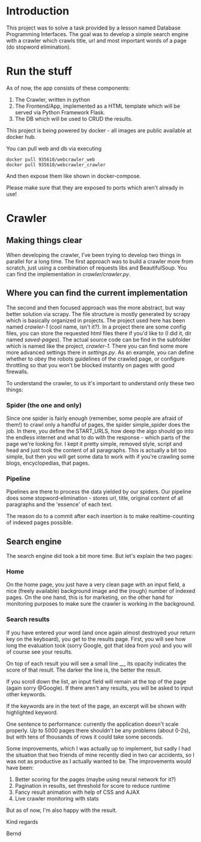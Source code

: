 # Introduction

This project was to solve a task provided by a lesson named Database Programming Interfaces. The goal was to develop a simple search engine with a crawler which crawls title, url and most important words of a page (do stopword elimination).

# Run the stuff

As of now, the app consists of these components:

1. The Crawler, written in python
2. The Frontend/App, implemented as a HTML template which will be served via Python Framework Flask.
3. The DB which will be used to CRUD the results.

This project is being powered by docker - all images are public available at docker hub.

You can pull web and db via executing

```
docker pull 935610/webcrawler_web
docker pull 935610/webcrawler_crawler
```

And then expose them like shown in docker-compose.

Please make sure that they are exposed to ports which aren't already in use!

# Crawler

## Making things clear

When developing the crawler, I've been trying to develop two things in parallel for a long time.
The first approach was to build a crawler more from scratch, just using a combination of requests libs and BeautifulSoup. You can find the implementation in _crawler/crawler.py_.

## Where you can find the current implementation

The second and then focused approach was the more abstract, but way better solution via scrapy. The file structure is mostly generated by scrapy which is basically organized in projects. The project used here has been named _crawler-1_ (cool name, isn't it?). In a project there are some config files, you can store the requested html files there if you'd like to (I did it, dir named _saved-pages_).
The actual source code can be find in the subfolder which is named like the project, _crawler-1_. There you can find some more more advanced settings there in _settings.py_. As an example, you can define whether to obey the robots guidelines of the crawled page, or configure throttling so that you won't be blocked instantly on pages with good firewalls.

To understand the crawler, to us it's important to understand only these two things:

### Spider (the one and only)

Since one spider is fairly enough (remember, some people are afraid of them!) to crawl only a handful of pages, the spider simple_spider does the job. In there, you define the START_URLS, how deep the algo should go into the endless internet and what to do with the response - which parts of the page we're looking for. I kept it pretty simple, removed style, script and head and just took the content of all paragraphs. This is actually a bit too simple, but then you will get some data to work with if you're crawling some blogs, encyclopedias, that pages.

### Pipeline

Pipelines are there to process the data yielded by our spiders. Our pipeline does some stopword-elimination - stores url, title, original content of all paragraphs and the 'essence' of each text.

The reason do to a commit after each insertion is to make realtime-counting of indexed pages possible.

## Search engine

The search engine did took a bit more time. But let's explain the two pages:

### Home

On the home page, you just have a very clean page with an input field, a nice (freely available) background image and the (rough) number of indexed pages. On the one hand, this is for marketing, on the other hand for monitoring purposes to make sure the crawler is working in the background.

### Search results

If you have entered your word (and once again almost destroyed your return key on the keyboard), you get to the results page. First, you will see how long the evaluation took (sorry Google, got that idea from you) and you will of course see your results.

On top of each result you will see a small line \_\_, its opacity indicates the score of that result. The darker the line is, the better the result.

If you scroll down the list, an input field will remain at the top of the page (again sorry @Google).
If there aren't any results, you will be asked to input other keywords.

If the keywords are in the text of the page, an excerpt will be shown with highlighted keyword.

One sentence to performance: currently the application doesn't scale properly. Up to 5000 pages there shouldn't be any problems (about 0-2s), but with tens of thousands of rows it could take some seconds.

Some improvements, which I was actually up to implement, but sadly I had the situation that two friends of mine recently died in two car accidents, so I was not as productive as I actually wanted to be.
The improvements would have been:

1. Better scoring for the pages (maybe using neural network for it?)
2. Pagination in results, set threshold for score to reduce runtime
3. Fancy result animation with help of CSS and AJAX
4. Live crawler monitoring with stats

But as of now, I'm also happy with the result.

Kind regards

Bernd
